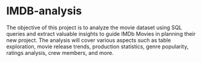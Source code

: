 # IMDB-analysis
The objective of this project is to analyze the movie dataset using SQL queries and extract valuable insights to guide IMDb Movies in planning their new project. The analysis will cover various aspects such as table exploration, movie release trends, production statistics, genre popularity, ratings analysis, crew members, and more.
